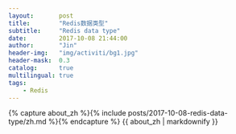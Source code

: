 ```yaml
---
layout:       post
title:        "Redis数据类型"
subtitle:     "Redis data type"
date:         2017-10-08 21:44:00
author:       "Jin"
header-img:   "img/activiti/bg1.jpg"
header-mask:  0.3
catalog:      true
multilingual: true
tags:
    - Redis
---
```


<!-- Chinese Version -->
<div class="zh post-container">
    {% capture about_zh %}{% include posts/2017-10-08-redis-data-type/zh.md %}{% endcapture %}
    {{ about_zh | markdownify }}
</div>